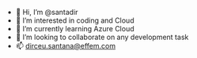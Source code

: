 - 👋 Hi, I’m @santadir
- 👀 I’m interested in coding and Cloud
- 🌱 I’m currently learning Azure Cloud
- 💞️ I’m looking to collaborate on any development task
- 📫 dirceu.santana@effem.com 

<!---
santadir/santadir is a ✨ special ✨ repository because its `README.md` (this file) appears on your GitHub profile.
You can click the Preview link to take a look at your changes.
--->

